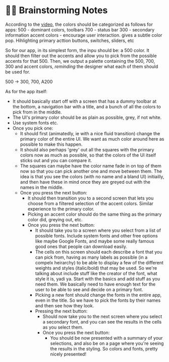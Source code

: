 # 🙇🏽 Brainstorming Notes

According to the [video](https://material.google.com/style/color.html#), the colors should be categorized as follows for apps:
500 - dominant colors, toolbars
700 - status bar
300 - secondary information
accent colors - encourage user interaction. gives a subtle color pop. Hihlighting primary acttion buttons, switches, sliders, etc

So for our app, in its simplest form, the inpu should be: a 500 color.
It should then filter out the accents and allow you to pick from the possible accents for that 500.
Then, we output a palette containing the 500, 700, 300 and accent colors, *reminding* the designer what each of them should be used for.

500 -> 300, 700, A200


As for the app itself:

- It should basically start off with a screen that has a dummy toolbar at the bottom, a navigation bar with a title, and a bunch of all the colors to pick from in the middle.
- The UI's primary color should be as plain as possible, grey, if not white.
- Use system fonts etc.
- Once you pick one:
	- It should first (animatedly, ie with a nice fluid transition) change the primary color of the entire UI. We want as much color around here as possible to make this happen.
	- It should also perhaps 'grey' out all the squares with the primary colors now as much as possible, so that the colors of the UI itself sticks out and you can compare it.
	- The squares can maybe have the color name fade in on top of them now so that you can pick another one and move between them. The idea is that you see the colors (with no name and a bland UI) initiailly, and then have these in mind once they are greyed out with the names in the middle.
	- Once you press the next button:
		- It should then transition you to a second screen that lets you choose from a filtered selection of the accent colors. Similar experience to the primary color.
		- Picking an accent color should do the same thing as the primary color did, greying out, etc.
		- Once you press the next button:
			- It should take you to a screen where you select from a list of possible fonts. Include system fonts and other free options like maybe Google Fonts, and maybe some really famous good ones that people can download easily.
			- The cells on this screen should each describe a font that you can pick from, having as many labels as possible (in a compelx heirarchy) to be able to display a few of the different weights and styles (italic/bold) that may be used. So we're talking about include stuff like the creator of the font, what style it is, yadi ya. Start with the basics and add stuff as you need them. We basically need to have enough text for the user to be able to see and decide on a primary font.
			- Picking a new font should change the fonts in the entire app, even in the title. So we have to pick the fonts by their names and then see how they look.
			- Pressing the next button:
				- Should now take you to the next screen where you select a secondary font, and you can see the results in the cells as you select them.
				- Once you press the next button:
					- You should be now presented with a summary of your selections, and also be on a page where you're seeing the results in the styling. So colors and fonts, pretty nicely presented!